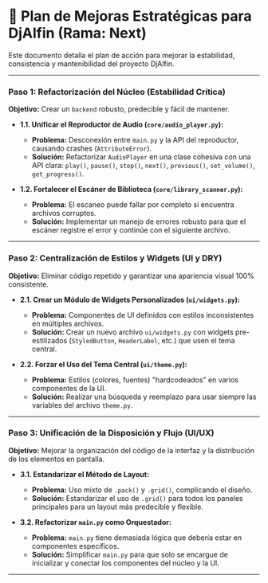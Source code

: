 # 🎯 Plan de Mejoras Estratégicas para DjAlfin (Rama: Next)

Este documento detalla el plan de acción para mejorar la estabilidad, consistencia y mantenibilidad del proyecto DjAlfin.

---

### **Paso 1: Refactorización del Núcleo (Estabilidad Crítica)**

**Objetivo:** Crear un `backend` robusto, predecible y fácil de mantener.

*   **1.1. Unificar el Reproductor de Audio (`core/audio_player.py`):**
    *   **Problema:** Desconexión entre `main.py` y la API del reproductor, causando crashes (`AttributeError`).
    *   **Solución:** Refactorizar `AudioPlayer` en una clase cohesiva con una API clara: `play()`, `pause()`, `stop()`, `next()`, `previous()`, `set_volume()`, `get_progress()`.

*   **1.2. Fortalecer el Escáner de Biblioteca (`core/library_scanner.py`):**
    *   **Problema:** El escaneo puede fallar por completo si encuentra archivos corruptos.
    *   **Solución:** Implementar un manejo de errores robusto para que el escáner registre el error y continúe con el siguiente archivo.

---

### **Paso 2: Centralización de Estilos y Widgets (UI y DRY)**

**Objetivo:** Eliminar código repetido y garantizar una apariencia visual 100% consistente.

*   **2.1. Crear un Módulo de Widgets Personalizados (`ui/widgets.py`):**
    *   **Problema:** Componentes de UI definidos con estilos inconsistentes en múltiples archivos.
    *   **Solución:** Crear un nuevo archivo `ui/widgets.py` con widgets pre-estilizados (`StyledButton`, `HeaderLabel`, etc.) que usen el tema central.

*   **2.2. Forzar el Uso del Tema Central (`ui/theme.py`):**
    *   **Problema:** Estilos (colores, fuentes) "hardcodeados" en varios componentes de la UI.
    *   **Solución:** Realizar una búsqueda y reemplazo para usar siempre las variables del archivo `theme.py`.

---

### **Paso 3: Unificación de la Disposición y Flujo (UI/UX)**

**Objetivo:** Mejorar la organización del código de la interfaz y la distribución de los elementos en pantalla.

*   **3.1. Estandarizar el Método de Layout:**
    *   **Problema:** Uso mixto de `.pack()` y `.grid()`, complicando el diseño.
    *   **Solución:** Estandarizar el uso de `.grid()` para todos los paneles principales para un layout más predecible y flexible.

*   **3.2. Refactorizar `main.py` como Orquestador:**
    *   **Problema:** `main.py` tiene demasiada lógica que debería estar en componentes específicos.
    *   **Solución:** Simplificar `main.py` para que solo se encargue de inicializar y conectar los componentes del núcleo y la UI.

--- 